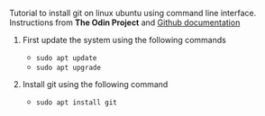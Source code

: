 Tutorial to install git on linux ubuntu using command line interface. 
Instructions from **The Odin Project** and [Github documentation](https://docs.github.com/en/authentication/connecting-to-github-with-ssh)

1. First update the system using the following commands
    - ``` sudo apt update ```
    - ``` sudo apt upgrade ```

2. Install git using the following command 
    - ``` sudo apt install git ```

